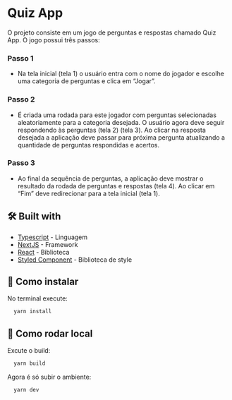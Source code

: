 # Quiz App

O projeto consiste em um jogo de perguntas e respostas chamado Quiz
App. O jogo possui três passos:

### Passo 1

- Na tela inicial (tela 1) o usuário entra com o nome do jogador e escolhe
  uma categoria de perguntas e clica em “Jogar”.

### Passo 2

- É criada uma rodada para este jogador com perguntas selecionadas
  aleatoriamente para a categoria desejada. O usuário agora deve seguir
  respondendo às perguntas (tela 2) (tela 3). Ao clicar na resposta desejada a
  aplicação deve passar para próxima pergunta atualizando a quantidade de
  perguntas respondidas e acertos.

### Passo 3

- Ao final da sequência de perguntas, a aplicação deve mostrar o resultado
  da rodada de perguntas e respostas (tela 4). Ao clicar em “Fim” deve
  redirecionar para a tela inicial (tela 1).

## 🛠️ Built with

- [Typescript]() - Linguagem
- [NextJS]() - Framework
- [React]() - Biblioteca
- [Styled Component]() - Biblioteca de style

## 🔧 Como instalar

No terminal execute:

```bash
  yarn install
```

## 🚀 Como rodar local

Excute o build:

```bash
  yarn build
```

Agora é só subir o ambiente:

```bash
  yarn dev
```
